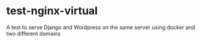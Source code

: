 # test-nginx-virtual
A test to serve Django and Wordpress on the same server using docker and two different domains

